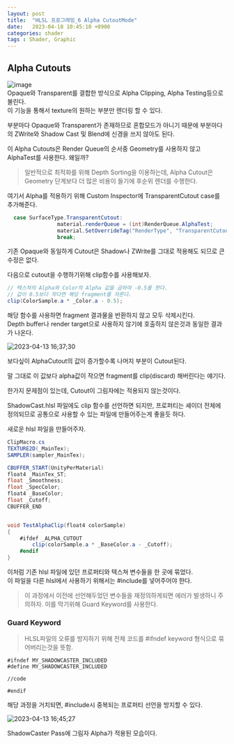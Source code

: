 ```yaml
---
layout: post
title:  "HLSL 프로그래밍_6 Alpha CutoutMode"
date:   2023-04-18 10:45:10 +0900
categories: shader
tags : Shader, Graphic
---
```


## Alpha Cutouts
![image](https://user-images.githubusercontent.com/65288322/231665739-1fad74d7-e9a7-4f09-ba27-6ab432b7fff5.png)  
Opaque와 Transparent를 결합한 방식으로 Alpha Clipping, Alpha Testing등으로 불린다.  
이 기능을 통해서 texture의 원하는 부분만 렌더링 할 수 있다.


부분마다 Opaque와 Transparent가 존재하므로 혼합모드가 아니기 때문에 부분마다의 ZWrite와 Shadow Cast 및 Blend에 신경을 쓰지 않아도 된다.  


이 Alpha Cutouts은 Render Queue의 순서중 Geometry를 사용하지 않고 AlphaTest를 사용한다. 왜일까?


> 일반적으로 최적화를 위해 Depth Sorting을 이용하는데, Alpha Cutout은 Geometry 단계보다 더 많은 비용이 들기에 후순위 렌더를 수행한다.  

여기서 Alpha를 적용하기 위해 Custom Inspector에 TransparentCutout case를 추가해준다.

```cs
  case SurfaceType.TransparentCutout:
                material.renderQueue = (int)RenderQueue.AlphaTest;
                material.SetOverrideTag("RenderType", "TransparentCutout");
                break;
```   


기존 Opaque와 동일하게 Cutout은 Shadow나 ZWrite를 그대로 적용해도 되므로 큰 수정은 없다.  

다음으로 cutout을 수행하기위해 clip함수를 사용해보자.  



```cs
// 텍스쳐의 Alpha와 Color의 Alpha 값을 곱하여 -0.5를 한다.
// 값이 0.5보다 작다면 해당 fragment를 자른다.
clip(ColorSample.a * _Color.a - 0.5);
```  

해당 함수를 사용하면 fragment 결과물을 반환하지 않고 모두 삭제시킨다.   
Depth buffer나 render target으로 사용하지 않기에 호출하지 않은것과 동일한 결과가 나온다.  


![2023-04-13 16;37;30](https://user-images.githubusercontent.com/65288322/231688106-d45c4a1d-0344-46ec-ab25-b9b2b1827d86.gif)   

보다싶이 AlphaCutout의 값이 증가할수록 나머지 부분이 Cutout된다.  

말 그대로 이 값보다 alpha값이 작으면 fragment를 clip(discard) 해버린다는 얘기다.

한가지 문제점이 있는데, Cutout이 그림자에는 적용되지 않는것이다.  

ShadowCast.hlsl 파일에도 clip 함수를 선언하면 되지만, 프로퍼티는 셰이더 전체에 정의되므로 공통으로 사용할 수 있는 파일에 만들어주는게 좋을듯 하다.  

새로운 hlsl 파일을 만들어주자.  
```cs
ClipMacro.cs
TEXTURE2D(_MainTex);
SAMPLER(sampler_MainTex);

CBUFFER_START(UnityPerMaterial)
float4 _MainTex_ST;
float _Smoothness;
float _SpecColor;
float4 _BaseColor;
float _Cutoff;
CBUFFER_END


void TestAlphaClip(float4 colorSample)
{
    #ifdef _ALPHA_CUTOUT
        clip(colorSample.a * _BaseColor.a - _Cutoff);
    #endif
}
```    

이처럼 기존 hlsl 파일에 있던 프로퍼티와 텍스쳐 변수들을 한 곳에 묶었다.  
이 파일을 다른 hlsl에서 사용하기 위해서는 #include를 넣어주어야 한다.

> 이 과정에서 이전에 선언해두었던 변수들을 재정의하게되면 에러가 발생하니 주의하자. 이를 막기위해 Guard Keyword를 사용한다.

### Guard Keyword
> HLSL파일의 오류를 방지하기 위해  전체 코드를 #ifndef keyword 형식으로 묶어버리는것을 뜻함.  

```  
#ifndef MY_SHADOWCASTER_INCLUDED
#define MY_SHADOWCASTER_INCLUDED

//code

#endif
```  
해당 과정을 거치되면, #include시 중복되는 프로퍼티 선언을 방지할 수 있다.  

![2023-04-13 16;45;27](https://user-images.githubusercontent.com/65288322/231690045-9e6e2efc-bb55-446c-9580-9a123497d23c.gif)  

ShadowCaster Pass에 그림자 Alpha가 적용된 모습이다.
